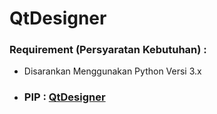 # QtDesigner

### Requirement (Persyaratan Kebutuhan) :

- Disarankan Menggunakan Python Versi 3.x
- ### PIP : [QtDesigner](https://pypi.org/project/PyQt5Designer/)
